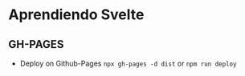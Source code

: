 # Aprendiendo Svelte

## GH-PAGES

- Deploy on Github-Pages
  `npx gh-pages -d dist`
  or
  `npm run deploy`
